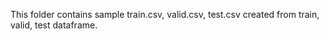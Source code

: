 This folder contains sample train.csv, valid.csv, test.csv created from train, valid, test dataframe. 
